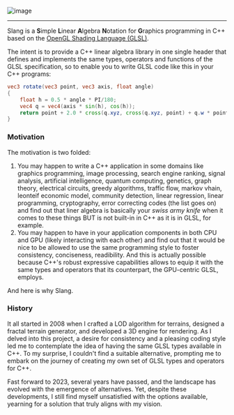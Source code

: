 ![image](https://github.com/pierodn/slang/assets/85252731/3a8c8b2b-cd6b-48c9-95a5-c597b036b8f5)

___
Slang is a **S**imple **L**inear **A**lgebra **N**otation for **G**raphics programming in C++ based on the [OpenGL Shading Language (GLSL)](https://registry.khronos.org/OpenGL/specs/gl/GLSLangSpec.4.50.pdf).

The intent is to provide a C++ linear algebra library in one single header that defines and implements the same types, operators and functions of the GLSL specification, so to enable you to write GLSL code like this in your C++ programs:
```GLSL
vec3 rotate(vec3 point, vec3 axis, float angle)
{
    float h = 0.5 * angle * PI/180;
    vec4 q = vec4(axis * sin(h), cos(h)); 	
    return point + 2.0 * cross(q.xyz, cross(q.xyz, point) + q.w * point);
}
```
### Motivation
The motivation is two folded:
1. You may happen to write a C++ application in some domains like graphics programming, image processing, search engine ranking, signal analysis, artificial intelligence, quantum computing, genetics, graph theory, electrical circuits, greedy algorithms, traffic flow, markov vhain, leonteif economic model, community detection, linear regression, linear programming, cryptography, error correcting codes (the list goes on) and find out that liner algebra is basically your *swiss army knife* when it comes to these things BUT is not built-in in C++ as it is in GLSL, for example.
2. You may happen to have in your application components in both CPU and GPU (likely interacting with each other) and find out that it would be nice to be allowed to use the same programming style to foster consistency, conciseness, readibility. And this is actually possible because C++'s robust expressive capabilities allows to equip it with the same types and operators that its counterpart, the GPU-centric GLSL, employs.

And here is why Slang.

### History
It all started in 2008 when I crafted a LOD algorithm for terrains, designed a fractal terrain generator, and developed a 3D engine for rendering. As I delved into this project, a desire for consistency and a pleasing coding style led me to contemplate the idea of having the same GLSL types available in C++. To my surprise, I couldn't find a suitable alternative, prompting me to embark on the journey of creating my own set of GLSL types and operators for C++.

Fast forward to 2023, several years have passed, and the landscape has evolved with the emergence of alternatives. Yet, despite these developments, I still find myself unsatisfied with the options available, yearning for a solution that truly aligns with my vision.
